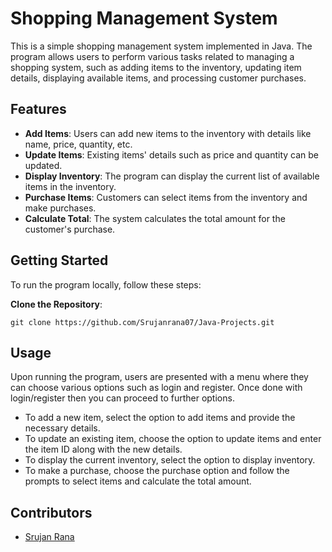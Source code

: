 # Shopping Management System

This is a simple shopping management system implemented in Java. The program allows users to perform various tasks related to managing a shopping system, such as adding items to the inventory, updating item details, displaying available items, and processing customer purchases.

## Features

- **Add Items**: Users can add new items to the inventory with details like name, price, quantity, etc.
- **Update Items**: Existing items' details such as price and quantity can be updated.
- **Display Inventory**: The program can display the current list of available items in the inventory.
- **Purchase Items**: Customers can select items from the inventory and make purchases.
- **Calculate Total**: The system calculates the total amount for the customer's purchase.

## Getting Started

To run the program locally, follow these steps:

**Clone the Repository**: 
```
git clone https://github.com/Srujanrana07/Java-Projects.git
```

## Usage

Upon running the program, users are presented with a menu where they can choose various options such as login and register.
Once done with login/register then you can proceed to further options.

- To add a new item, select the option to add items and provide the necessary details.
- To update an existing item, choose the option to update items and enter the item ID along with the new details.
- To display the current inventory, select the option to display inventory.
- To make a purchase, choose the purchase option and follow the prompts to select items and calculate the total amount.

## Contributors

- [Srujan Rana](https://github.com/Srujanrana07)

